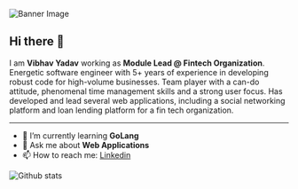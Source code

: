![Banner Image](https://media-exp1.licdn.com/dms/image/C4E16AQFfCfYvmINaMA/profile-displaybackgroundimage-shrink_350_1400/0?e=1603324800&v=beta&t=XYEoNOS8I7UA4U7r65GQn9Wi6MUR7u4jrZigZCuYAfI)

## Hi there 👋

I am **Vibhav Yadav** working as **Module Lead @ Fintech Organization**. Energetic software engineer with 5+ years of experience in developing robust code for high-volume businesses. Team player with a can-do attitude, phenomenal time management skills and a strong user focus. Has developed and lead several web applications, including a social networking platform and loan lending platform for a fin tech organization.

---

- 🌱 I’m currently learning **GoLang**
- 💬 Ask me about **Web Applications**
- 📫 How to reach me:
  [Linkedin](https://www.linkedin.com/in/vibhavyadav)

![Github stats](https://github-readme-stats.vercel.app/api?username=vibhavy&show_icons=true&hide_border=true)